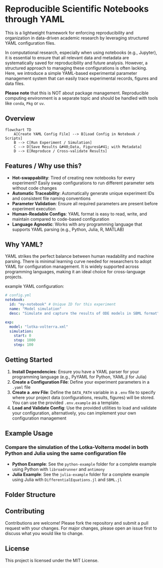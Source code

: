 # Reproducible Scientific Notebooks through YAML

This is a lightweight framework for enforcing reproducibility and organization in data-driven academic research by leveraging structured YAML configuration files.

In computational research, especially when using notebooks (e.g., Jupyter), it is essential to ensure that all relevant data and metadata are systematically saved for reproducibility and future analysis. However, a structured approach to managing these configurations is often lacking. Here, we introduce a simple YAML-based experimental parameter management system that can easily trace experimental records, figures and data files.

**Please note** that this is NOT about package management. Reproducible computing environment is a separate topic and should be handled with tools like `conda`, `Pkg` or `uv`.

## Overview 

```mermaid
flowchart TD
    A[Create YAML Config File] --> B[Load Config in Notebook / Scripts]
    B --> C[Run Experiment / Simulation]
    C --> D[Save Results &#40;Data, Figures&#41; with Metadata]
    D --> E[Reproduce / Cross-validate Results]
```

## Features / Why use this?

- **Hot-swappability**: Tired of creating new notebooks for every experiment? Easily swap configurations to run different parameter sets without code changes
- **Automatic Traceability**: Automatically generate unique experiment IDs and consistent file naming conventions
- **Parameter Validation**: Ensure all required parameters are present before experiment execution
- **Human-Readable Configs**: YAML format is easy to read, write, and maintain compared to code-based configuration
- **Language Agnostic**: Works with any programming language that supports YAML parsing (e.g., Python, Julia, R, MATLAB)

## Why YAML?

YAML strikes the perfect balance between human readability and machine parsing. There is minimal learning curve needed for researchers to adopt YAML for configuration management. It is widely supported across programming languages, making it an ideal choice for cross-language projects.

example YAML configuration:
```yaml
# config.yml
notebook:
  id: "my-notebook" # Unique ID for this experiment
  name: "Model simulation"
  desc: "Simulate and capture the results of ODE models in SBML format"

exp:
  model: "lotka-volterra.xml"
  simulation:
    start: 0
    stop: 1000
    step: 100      
```

## Getting Started

1. **Install Dependencies**: Ensure you have a YAML parser for your programming language (e.g., PyYAML for Python, YAML.jl for Julia)
2. **Create a Configuration File**: Define your experiment parameters in a `.yaml` file
3. **Create a .env File**: Define the `DATA_PATH` variable in a `.env` file to specify where your project data (configurations, results, figures) will be stored. You can use the provided `.env.example` as a template.
3. **Load and Validate Config**: Use the provided utilities to load and validate your configuration, alternatively, you can implement your own configuration management 

## Example Usage

### Compare the simulation of the Lotka-Volterra model in both Python and Julia using the same configuration file

- **Python Example**: See the `python-example` folder for a complete example using Python with `libroadrunner` and `antimony`
- **Julia Example**: See the `julia-example` folder for a complete example using Julia with `DifferentialEquations.jl` and `SBML.jl`

## Folder Structure

## Contributing

Contributions are welcome! Please fork the repository and submit a pull request with your changes. For major changes, please open an issue first to discuss what you would like to change.

## License

This project is licensed under the MIT License. 
    